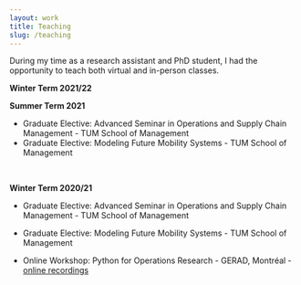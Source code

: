 ```yaml
---
layout: work
title: Teaching
slug: /teaching
---
```


During my time as a research assistant and PhD student, I had the opportunity to teach both virtual and in-person classes.

**Winter Term 2021/22**
<br />

**Summer Term 2021**

* Graduate Elective: Advanced Seminar in Operations and Supply Chain Management - TUM School of Management
* Graduate Elective: Modeling Future Mobility Systems - TUM School of Management
<br />

**Winter Term 2020/21**

* Graduate Elective: Advanced Seminar in Operations and Supply Chain Management - TUM School of Management
* Graduate Elective: Modeling Future Mobility Systems - TUM School of Management

* Online Workshop: Python for Operations Research - GERAD, Montréal - [online recordings](https://www.youtube.com/watch?v=MD2KSd4M68M&list=PLV_P5YiB-jct6AHc_bGBoQZ3dMRmBOAaV)

<br />
